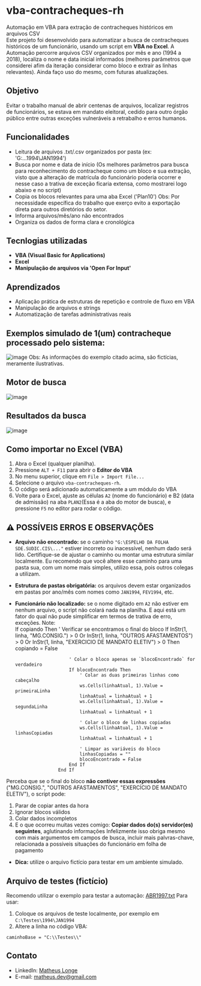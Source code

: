 # vba-contracheques-rh
  Automação em VBA para extração de contracheques históricos em arquivos CSV<br>
  Este projeto foi desenvolvido para automatizar a busca de contracheques históricos de um funcionário, usando um script em **VBA no Excel**. A Automação percorre arquivos CSV organizados     por mês e ano (1994 a 2018), localiza o nome e data inicial informados (melhores parâmetros que considerei afim da iteração considerar como bloco e extrair as linhas relevantes). Ainda     faço uso do mesmo, com futuras atualizações.
## Objetivo
  Evitar o trabalho manual de abrir centenas de arquivos, localizar registros de funcionários, se estava em mandato eleitoral, cedido para outro órgão público entre outras exceções vulneráveis a retrabalho e erros humanos.
## Funcionalidades
  - Leitura de arquivos .txt/.csv organizados por pasta (ex: 'G:\...1994\JAN1994')
  - Busca por nome e data de início (Os melhores parâmetros para busca para reconhecimento do contracheque como um bloco e sua extração, visto que a alteração de matrícula do funcionário poderia ocorrer e nesse caso a trativa de exceção ficaria extensa, como mostrarei logo abaixo e no script)
  - Copia os blocos relevantes para uma aba Excel ('Plan10') Obs: Por necessidade específica do trabalho que exerço evito a exportação direta para outros diretórios do setor.
  - Informa arquivos/mês/ano não encontrados
  - Organiza os dados de forma clara e cronológica
## Tecnlogias utilizadas
  - **VBA (Visual Basic for Applications)**
  - **Excel**
  - **Manipulação de arquivos via 'Open For Input'**
## Aprendizados
  - Aplicação prática de estruturas de repetição e controle de fluxo em VBA
  - Manipulação de arquivos e strings
  - Automatização de tarefas administrativas reais
## Exemplos simulado de 1(um) contracheque processado pelo sistema:
![image](https://github.com/user-attachments/assets/6e8bf84b-fb2d-4680-a8f5-08f1bdb3a3b8)
Obs: As informações do exemplo citado acima, são fictícias, meramente ilustrativas.
## Motor de busca
![image](https://github.com/user-attachments/assets/4e28e165-53d9-465c-82c5-380dc1038287)
## Resultados da busca
![image](https://github.com/user-attachments/assets/a9feae35-741e-4b75-b784-aab639f9a04f)
## Como importar no Excel (VBA)
  1. Abra o Excel (qualquer planilha).
  2. Pressione `ALT + F11` para abrir o **Editor do VBA**
  3. No menu superior, clique em `File > Import File...`
  4. Selecione o arquivo `vba-contracheques-rh`.
  5. O código será adicionado automaticamente a um módulo do VBA
  6. Volte para o Excel, ajuste as células `A2` (nome do funcionário) e B2 (data de admissão) na aba `PLAN2`(Essa é a aba do motor de busca), e pressione `F5` no editor para rodar o código.
## ⚠️ POSSÍVEIS ERROS E OBSERVAÇÕES
  - **Arquivo não encontrado:** se o caminho `"G:\ESPELHO DA FOLHA SDE.SUDIC.CIS\..."` estiver incorreto ou inacessível, nenhum dado será lido. Certifique-se de ajustar o caminho ou montar uma estrutura similar localmente. Eu recomendo que você altere esse caminho para uma pasta sua, com um nome mais simples, utilizo essa, pois outros colegas a utilizam.
  - **Estrutura de pastas obrigatória:** os arquivos devem estar organizados em pastas por ano/mês com nomes como `JAN1994`, `FEV1994`, etc.
  - **Funcionário não localizado:** se o nome digitado em `A2` não estiver em nenhum arquivo, o script não colará nada na planilha. E     aqui está um fator do qual não pude simplificar em termos de trativa de erro, exceções. Note:<br>
If copiando Then
                        ' Verificar se encontramos o final do bloco
                        If InStr(1, linha, "MG.CONSIG.") > 0 Or InStr(1, linha, "OUTROS AFASTAMENTOS") > 0 Or InStr(1, linha, "EXERCICIO DE MANDATO ELETIV") > 0 Then
                            copiando = False
                            
                            ' Colar o bloco apenas se `blocoEncontrado` for verdadeiro
                            If blocoEncontrado Then
                                ' Colar as duas primeiras linhas como cabeçalho
                                ws.Cells(linhaAtual, 1).Value = primeiraLinha
                                linhaAtual = linhaAtual + 1
                                ws.Cells(linhaAtual, 1).Value = segundaLinha
                                linhaAtual = linhaAtual + 1
                                
                                ' Colar o bloco de linhas copiadas
                                ws.Cells(linhaAtual, 1).Value = linhasCopiadas
                                linhaAtual = linhaAtual + 1
                                
                                ' Limpar as variáveis do bloco
                                linhasCopiadas = ""
                                blocoEncontrado = False
                            End If
                        End If

Perceba que se o final do bloco **não contiver essas expressões** ("MG.CONSIG.", "OUTROS AFASTAMENTOS", "EXERCÍCIO DE MANDATO ELETIV"), o script pode:
  1. Parar de copiar antes da hora
  2. Ignorar blocos válidos
  3. Colar dados incompletos
  4. E o que ocorreu muitas vezes comigo: **Copiar dados do(s) servidor(es) seguintes**, aglutinando informações
Infelizmente isso obriga mesmo com mais argumentos em campos de busca, incluir mais palvras-chave, relacionada a possíveis situações do funcionário em folha de pagamento
  - **Dica:** utilize o arquivo fictício para testar em um ambiente simulado.
## Arquivo de testes (fictício)<br>
Recomendo utilizar o exemplo para testar a automação:
[ABR1997.txt](https://github.com/user-attachments/files/20931464/ABR1997.txt)
Para usar:
1. Coloque os arquivos de teste localmente, por exemplo em `C:\Testes\1994\JAN1994`
2. Altere a linha no código VBA:
```vba
caminhoBase = "C:\\Testes\\"
```
## Contato
  - LinkedIn: [Matheus Longe](https://www.linkedin.com/in/matheus-longe-aa1a221b5)
  - E-mail: matheus.dev@gmail.com

